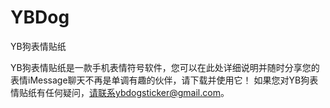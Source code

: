 # YBDog

YB狗表情贴纸

YB狗表情贴纸是一款手机表情符号软件，您可以在此处详细说明并随时分享您的表情iMessage聊天不再是单调有趣的伙伴，请下载并使用它！ 如果您对YB狗表情贴纸有任何疑问，请联系ybdogsticker@gmail.com。
